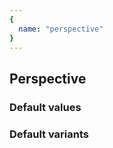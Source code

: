 ```yaml
---
{
  name: "perspective"
}
---
```


## Perspective

### Default values
<!-- defaults.values.start -->
<!-- defaults.values.end -->


### Default variants
<!-- defaults.variants.start -->
<!-- defaults.variants.end -->
